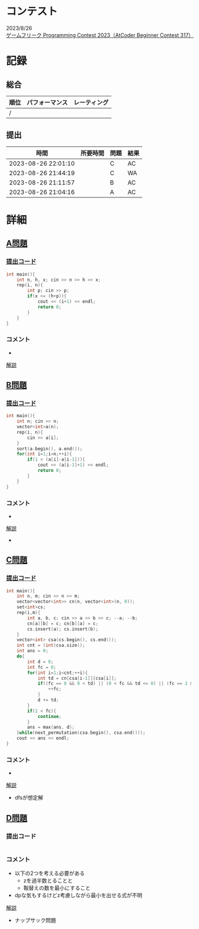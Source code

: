 # コンテスト
2023/8/26<br>
[ゲームフリーク Programming Contest 2023（AtCoder Beginner Contest 317）](https://atcoder.jp/contests/abc317)

# 記録
## 総合
|  順位  |  パフォーマンス  | レーティング |
| ---- | ---- | ---- |
|   /   |  |  |

## 提出
|  時間  |  所要時間  |  問題  | 結果 |
| ---- | ---- | ---- | ---- |
| 2023-08-26 22:01:10 |  | C | AC |
| 2023-08-26 21:44:19 |  | C | WA |
| 2023-08-26 21:11:57 |  | B | AC |
| 2023-08-26 21:04:16 |  | A | AC |


# 詳細
## [A問題](https://atcoder.jp/contests/abc317/tasks/abc317_a)
### [提出コード](https://atcoder.jp/contests/abc317/submissions/44941073)
```c++
int main(){
    int n, h, x; cin >> n >> h >> x;
    rep(i, n){
        int p; cin >> p;
        if(x <= (h+p)){
            cout << (i+1) << endl;
            return 0;
        }
    }
}
```

### コメント

* 

[解説](https://atcoder.jp/contests/abc317/editorial/7030)


## [B問題](https://atcoder.jp/contests/abc317/tasks/abc317_b)
### [提出コード](https://atcoder.jp/contests/abc317/submissions/44950024)
```c++
int main(){
    int n; cin >> n;
    vector<int>a(n);
    rep(i, n){
        cin >> a[i];
    }
    sort(a.begin(), a.end());
    for(int i=1;i<n;++i){
        if(1 < (a[i]-a[i-1])){
            cout << (a[i-1]+1) << endl;
            return 0;
        }
    }
}   
```

### コメント

* 

[解説](https://atcoder.jp/contests/abc317/editorial/7024)

* 


## [C問題](https://atcoder.jp/contests/abc317/tasks/abc317_c)
### [提出コード](https://atcoder.jp/contests/abc317/submissions/44967746)

```c++
int main(){
    int n, m; cin >> n >> m;
    vector<vector<int>> cn(n, vector<int>(n, 0));
    set<int>cs;
    rep(i,m){
        int a, b, c; cin >> a >> b >> c; --a; --b;
        cn[a][b] = c; cn[b][a] = c;
        cs.insert(a); cs.insert(b);
    }
    vector<int> csa(cs.begin(), cs.end());
    int cnt = (int)csa.size();
    int ans = 0;
    do{
        int d = 0;
        int fc = 0;
        for(int i=1;i<cnt;++i){
            int td = cn[csa[i-1]][csa[i]];
            if((fc == 0 && 0 < td) || (0 < fc && td <= 0) || (fc == 2 && 0 < td)){
                ++fc;
            }
            d += td;
        }
        if(2 < fc){
            continue;
        }
        ans = max(ans, d);
    }while(next_permutation(csa.begin(), csa.end()));
    cout << ans << endl;
}   
```

### コメント
* 

[解説](https://atcoder.jp/contests/abc317/editorial/7025)

* dfsが想定解


## [D問題](https://atcoder.jp/contests/abc317/tasks/abc317_d)
### 提出コード

```c++

```

### コメント
* 以下の2つを考える必要がある
    * zを過半数とることと
    * 鞍替えの数を最小にすること
* dpな気もするけどz考慮しながら最小を出せる式が不明

[解説](https://atcoder.jp/contests/abc317/editorial/7043)

* ナップサック問題